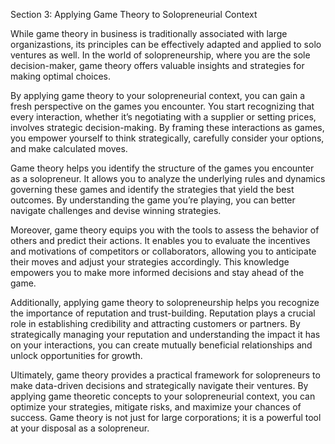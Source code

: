 Section 3: Applying Game Theory to Solopreneurial Context

While game theory in business is traditionally associated with large organizastions, its principles can be effectively adapted and applied to solo ventures as well. In the world of solopreneurship, where you are the sole decision-maker, game theory offers valuable insights and strategies for making optimal choices.

By applying game theory to your solopreneurial context, you can gain a fresh perspective on the games you encounter. You start recognizing that every interaction, whether it’s negotiating with a supplier or setting prices, involves strategic decision-making. By framing these interactions as games, you empower yourself to think strategically, carefully consider your options, and make calculated moves.

Game theory helps you identify the structure of the games you encounter as a solopreneur. It allows you to analyze the underlying rules and dynamics governing these games and identify the strategies that yield the best outcomes. By understanding the game you’re playing, you can better navigate challenges and devise winning strategies.

Moreover, game theory equips you with the tools to assess the behavior of others and predict their actions. It enables you to evaluate the incentives and motivations of competitors or collaborators, allowing you to anticipate their moves and adjust your strategies accordingly. This knowledge empowers you to make more informed decisions and stay ahead of the game.

Additionally, applying game theory to solopreneurship helps you recognize the importance of reputation and trust-building. Reputation plays a crucial role in establishing credibility and attracting customers or partners. By strategically managing your reputation and understanding the impact it has on your interactions, you can create mutually beneficial relationships and unlock opportunities for growth.

Ultimately, game theory provides a practical framework for solopreneurs to make data-driven decisions and strategically navigate their ventures. By applying game theoretic concepts to your solopreneurial context, you can optimize your strategies, mitigate risks, and maximize your chances of success. Game theory is not just for large corporations; it is a powerful tool at your disposal as a solopreneur.